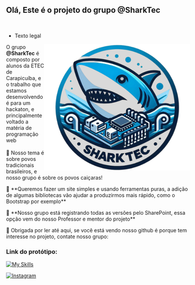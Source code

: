 
<h2>Olá, Este é o projeto do grupo @SharkTec</h2>


<br>

- Texto legal

<img src="imgs/SharkTec.png" min-width="400px" max-width="400px" width="400px" align="right"/>

<p width="300px" align="left"> 
  O grupo <strong>@SharkTec</strong> é composto por alunos da ETEC de Carapicuíba, 
  e o trabalho que estamos desenvolvendo é para um hackaton, e principalmente voltado a matéria de programação web<br><br>
 🪼 Nosso tema é sobre povos tradicionais brasileiros, e nosso grupo é sobre os povos caiçaras!
</p>

<p align="left">
  🪸 **Queremos fazer um site simples e usando ferramentas puras, a adição de algumas bibliotecas vão ajudar a produzirmos mais rápido, como o Bootstrap por exemplo**
</p>

<p align="left">
  🐚 **Nosso grupo está registrando todas as versões pelo SharePoint, essa opção vem do nosso Professor e mentor do projeto**
</p>

<p align="left">
  🦑 Obrigada por ler até aqui, se você está vendo nosso github é porque tem interesse no projeto, contate nosso grupo:
</p>

### Link do protótipo: 

[![My Skills](https://skillicons.dev/icons?i=figma,theme=dark)](https://www.figma.com/file/ZXBf8qpOWkXx6BTc8lYoVy?type=design)



  <a href="#" alt="Instagram">
  <img src="https://img.shields.io/badge/-Instagram-DF0174?style=flat-square&labelColor=DF0174&logo=instagram&logoColor=white" alt="Instagram"/></a>
</p>
